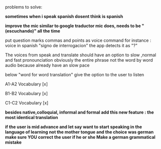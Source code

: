 problems to solve:

**sometimes when i speak spanish dosent think is spanish** 

**improve the mic similar to google traductor mic does, needs to be "(escuchando)" all the time** 

put question marks commas and points as voice command for instance : voice in spanish "signo de interrogacion" the app detects it as "?"

The voices from speak and translate should have an option to slow ,normal and fast pronounciation obviously the entire phrase not the word by word audio because already have an slow pace

below "word for word translation" give the option to the user to listen

A1-A2 Vocabulary [x]

B1-B2 Vocabulary [x]

C1-C2 Vocabulary [x]

**besides native,colloquial, informal and formal add this new feature : the most identical translation** 

**if the user is mid advance and let say want to start speaking in the language of learning not the mother tongue and the choice was german make sure YOU correct the user if he or she Make a german grammatical mistake** 
